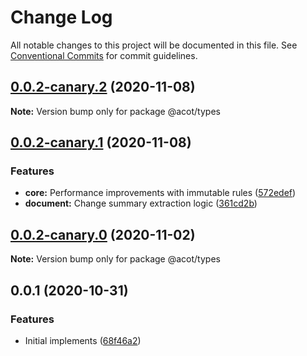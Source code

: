 # Change Log

All notable changes to this project will be documented in this file.
See [Conventional Commits](https://conventionalcommits.org) for commit guidelines.

## [0.0.2-canary.2](https://github.com/acot-a11y/acot/compare/@acot/types@0.0.2-canary.1...@acot/types@0.0.2-canary.2) (2020-11-08)

**Note:** Version bump only for package @acot/types

## [0.0.2-canary.1](https://github.com/acot-a11y/acot/compare/@acot/types@0.0.2-canary.0...@acot/types@0.0.2-canary.1) (2020-11-08)

### Features

- **core:** Performance improvements with immutable rules ([572edef](https://github.com/acot-a11y/acot/commit/572edefca26d1817a46e2f1c74c8d31b6762642d))
- **document:** Change summary extraction logic ([361cd2b](https://github.com/acot-a11y/acot/commit/361cd2b448439fd769c20b757fe86abe67f653ee))

## [0.0.2-canary.0](https://github.com/acot-a11y/acot/compare/@acot/types@0.0.1...@acot/types@0.0.2-canary.0) (2020-11-02)

**Note:** Version bump only for package @acot/types

## 0.0.1 (2020-10-31)

### Features

- Initial implements ([68f46a2](https://github.com/acot-a11y/acot/commit/68f46a250de7793795678ece40d23d927ddd075c))
